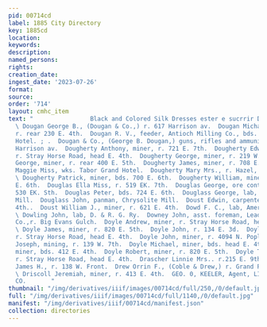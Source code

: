```yaml
---
pid: 00714cd
label: 1885 City Directory
key: 1885cd
location: 
keywords: 
description: 
named_persons: 
rights: 
creation_date: 
ingest_date: '2023-07-26'
format: 
source: 
order: '714'
layout: cmhc_item
text: "                Black and Colored Silk Dresses ester e sucrrir D  OU 104 DRI
  \ Dougan George B., (Dougan & Co.,) r. 617 Harrison av.  Dougan Michael, miner,
  r. rear 230 E. 4th.  Dougan R. V., feeder, Antioch Milling Co., bds. Fifth Avenue.
  Hotel. ; .  Dougan & Co., (George B. Dougan,) guns, rifles and ammuni- ' tion, 617
  Harrison av.  Dougherty Anthony, miner, r. 721 E. 7th.  Dougherty Edward, miner,
  r. Stray Horse Road, head E. 4th.  Dougherty George, miner, r. 219 W. 3d.  Dougherty
  George, miner, r. rear 400 E. 5th.  Dougherty James, miner, r. 708 E. 4th.  Dougherty
  Maggie Miss, wks. Tabor Grand Hotel.  Dougherty Mary Mrs., r. Hazel, cor. 15th.
  \ Dougherty Patrick, miner, bds. 700 E. 6th.  Dougherty William, miner, bds. 415
  E. 6th.  Douglas Ella Miss, r. 519 EK. 7th.  Douglas George, ore contractor, r.
  530 EK. Sth.  Douglas Peter, bds. 724 E. 6th.  Douglass George, lab, Chrysolite
  Mill.  Douglass John, panman, Chrysolite Mill.  Doust Edwin, carpenter, r. 619 E.
  4th..  Doust William J., miner, r. 621 E. 4th.  Dowd F. C., lab, American Smelter.
  \ Dowling John, lab, D. & R. G. Ry.  Downey John, asst. foreman, Leadville Water
  Co.,r. Big Evans Gulch.  Doyle Andrew, miner, r. Stray Horse Road, head E. 4th.
  \ Doyle James, miner, r. 820 E. 5th.  Doyle John, r. 134 E. 3d.  Doyle John, miner,
  r. Stray Horse Road, head E. 4th.  Doyle John, miner, r. 4094 N. Poplar.  Doyle
  Joseph, mining, r. 139 W. 7th.  Doyle Michael, miner, bds. head E. 4th.  Doyle Patrick,
  miner, bds. 412 E. 4th.  Doyle Robert, miner, r. 820 E. 5th.  Doyle Thomas, miner,
  r. Stray Horse Road, head E. 4th.  Drascher Linnie Mrs.. r.215 E. 9th.  Drennan
  James H., r. 138 W. Front.  Drew Orrin F., (Coble & Drew,) r. Grand Pacific Hotel.
  \ Driscoll Jeremiah, miner, r. 413 E. 4th.  GEO. 0, KEELER, Agent, LIFE AND ANNUITY
  CO.       "
thumbnail: "/img/derivatives/iiif/images/00714cd/full/250,/0/default.jpg"
full: "/img/derivatives/iiif/images/00714cd/full/1140,/0/default.jpg"
manifest: "/img/derivatives/iiif/00714cd/manifest.json"
collection: directories
---
```

